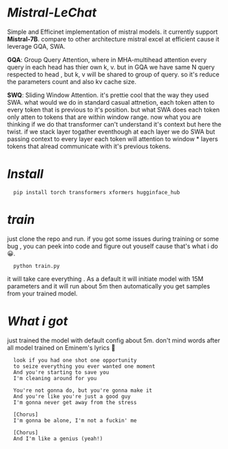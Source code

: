 # *Mistral-LeChat*
  Simple and Efficinet implementation of mistral models. it currently support **Mistral-7B**. compare to other architecture mistral excel at efficient cause it leverage GQA, SWA. 

  **GQA**: Group Query Attention, where in MHA-multihead attention every query in each head has thier own k, v. but in GQA we have same N query respected to head , but k, v will be shared to group of query. so it's reduce the parameters count and also kv cache size.
  
  **SWQ**: Sliding Window Attention. it's prettie cool that the way they used SWA. what would we do in standard casual attnetion, each token atten to every token that is previous to it's position. but what SWA does each token only atten to tokens that are within window range. now what you are thinking if we do that transformer can't understand it's context but here the twist. if we stack layer togather eventhough at each layer we do SWA but passing context to every layer each token will attention to window * layers tokens that alread communicate with it's previous tokens.

# *Install*
      pip install torch transformers xformers hugginface_hub 
 
# *train*
  just clone the repo and run. if you got some issues during training or some bug , you can peek into code and figure out youself cause that's what i do 😀. 
  
      python train.py
  it will take care everything . As a default it will initiate model with 15M parameters and it will run about 5m then automatically you get samples from your trained model.
# *What i got*
  just trained the model with default config about 5m. don't mind words after all model trained on Eminem's lyrics 🤘
  
      look if you had one shot one opportunity 
      to seize everything you ever wanted one moment 
      And you're starting to save you
      I'm cleaning around for you
      
      You're not gonna do, but you're gonna make it
      And you're like you're just a good guy
      I'm gonna never get away from the stress
      
      [Chorus]
      I'm gonna be alone, I'm not a fuckin' me
      
      [Chorus]
      And I'm like a genius (yeah!)
